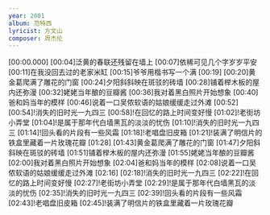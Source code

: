 ```yaml
---
year: 2001
album: 范特西
lyricist: 方文山
composer: 周杰伦
---
```

[00:00.000]
[00:04]泛黄的春联还残留在墙上
[00:07]依稀可见几个字岁岁平安
[00:11]在我没回去过的老家米缸
[00:15]爷爷用楷书写一个满
[00:19]
[00:20]黄金葛爬满了雕花的门窗
[00:24]夕阳斜斜映在斑驳的砖墙
[00:28]铺着榉木板的屋内还弥漫
[00:32]姥姥当年酿的豆瓣酱
[00:36]我对着黑白照片开始想象
[00:40]爸和妈当年的模样
[00:46]说着一口吴侬软语的姑娘缓缓走过外滩
[00:52]
[00:54]!消失的旧时光一九四三
[00:58]!在回忆的路上时间变好慢
[01:02]!老街坊小弄堂
[01:04]!是属于那年代白墙黑瓦的淡淡的忧伤
[01:10]!消失的旧时光一九四三
[01:14]!回头看的片段有一些风霜
[01:18]!老唱盘旧皮箱
[01:21]!装满了明信片的铁盒里藏着一片玫瑰花瓣
[01:28]
[01:43]黄金葛爬满了雕花的门窗
[01:47]夕阳斜斜映在斑驳的砖墙
[01:51]铺着榉木板的屋内还弥漫
[01:55]姥姥当年酿的豆瓣酱
[02:00]我对着黑白照片开始想象
[02:04]爸和妈当年的模样
[02:08]说着一口吴侬软语的姑娘缓缓走过外滩
[02:16]
[02:18]!消失的旧时光一九四三
[02:22]!在回忆的路上时间变好慢
[02:27]!老街坊小弄堂
[02:29]!是属于那年代白墙黑瓦的淡淡的忧伤
[02:35]!消失的旧时光一九四三
[02:39]!回头看的片段有一些风霜
[02:43]!老唱盘旧皮箱
[02:45]!装满了明信片的铁盒里藏着一片玫瑰花瓣